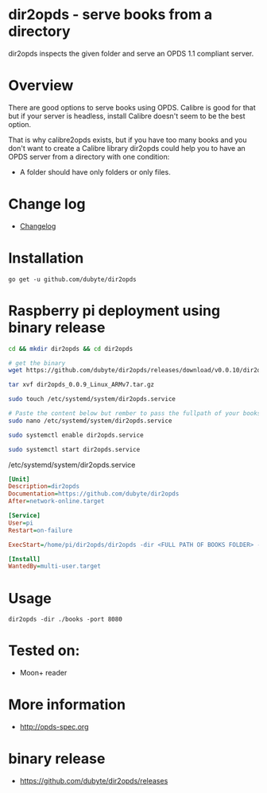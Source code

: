 # dir2opds - serve books from a directory
 dir2opds inspects the given folder and serve an OPDS 1.1 compliant server.

# Overview
 There are good options to serve books using OPDS. Calibre is good for
 that but if your server is headless, install Calibre doesn't seem to
 be the best option.

 That is why calibre2opds exists, but if you have too many books and
 you don't want to create a Calibre library dir2opds could help you to
 have an OPDS server from a directory with one condition:

 - A folder should have only folders or only files.

# Change log
  - [Changelog](CHANGELOG.md)

# Installation
    go get -u github.com/dubyte/dir2opds

# Raspberry pi deployment using binary release
```bash
cd && mkdir dir2opds && cd dir2opds

# get the binary
wget https://github.com/dubyte/dir2opds/releases/download/v0.0.10/dir2opds_0.0.10_Linux_ARMv7.tar.gz

tar xvf dir2opds_0.0.9_Linux_ARMv7.tar.gz

sudo touch /etc/systemd/system/dir2opds.service

# Paste the content below but rember to pass the fullpath of your books in -dir
sudo nano /etc/systemd/system/dir2opds.service

sudo systemctl enable dir2opds.service

sudo systemctl start dir2opds.service
```

/etc/systemd/system/dir2opds.service
```ini
[Unit]
Description=dir2opds
Documentation=https://github.com/dubyte/dir2opds
After=network-online.target

[Service]
User=pi
Restart=on-failure

ExecStart=/home/pi/dir2opds/dir2opds -dir <FULL PATH OF BOOKS FOLDER> -port 8080

[Install]
WantedBy=multi-user.target
```

# Usage
    dir2opds -dir ./books -port 8080

# Tested on:
   - Moon+ reader

# More information
  - http://opds-spec.org

# binary release
  - https://github.com/dubyte/dir2opds/releases
